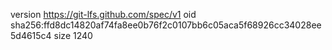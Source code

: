 version https://git-lfs.github.com/spec/v1
oid sha256:ffd8dc14820af74fa8ee0b76f2c0107bb6c05aca5f68926cc34028ee5d4615c4
size 1240
